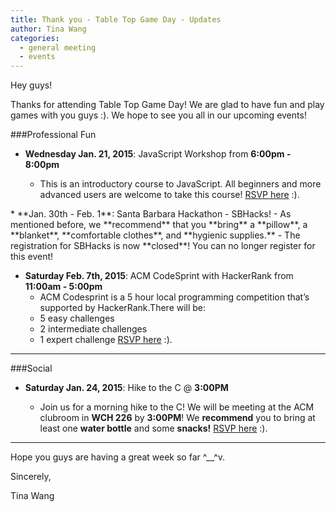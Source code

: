 ```yaml
---
title: Thank you - Table Top Game Day - Updates
author: Tina Wang
categories:
  - general meeting
  - events
---
```


Hey guys!

Thanks for attending Table Top Game Day! We are glad to have fun and play games with you guys :). We hope to see you all in our upcoming events!


###Professional Fun

* **Wednesday Jan. 21, 2015**: JavaScript Workshop from **6:00pm - 8:00pm** 

   - This is an introductory course to JavaScript. All beginners and more advanced users are welcome to take this course! [RSVP here](https://www.facebook.com/events/703339376446676/) :).
<p></p>
* **Jan. 30th - Feb. 1**: Santa Barbara Hackathon - SBHacks! 
   - As mentioned before, we **recommend** that you **bring** a **pillow**, a **blanket**, **comfortable clothes**, and **hygienic supplies.**
   - The registration for SBHacks is now **closed**! You can no longer register for this event!
<p></p>

* **Saturday Feb. 7th, 2015**: ACM CodeSprint with HackerRank from **11:00am - 5:00pm**
   - ACM Codesprint is a 5 hour local programming competition that’s supported by HackerRank.There will be:
   - 5 easy challenges
   - 2 intermediate challenges
   - 1 expert challenge
 [RSVP here](https://www.facebook.com/events/1401634370131476/) :).


---
###Social
* **Saturday Jan. 24, 2015**: Hike to the C @ **3:00PM**
   
   - Join us for a morning hike to the C! We will be meeting at the ACM clubroom in **WCH 226** by **3:00PM**! We **recommend** you to bring at least one **water bottle** and some **snacks!** [RSVP here](https://www.facebook.com/events/703581886406423/?ref=4) :).
-------------------

Hope you guys are having a great week so far ^__^v.

Sincerely,

Tina Wang

